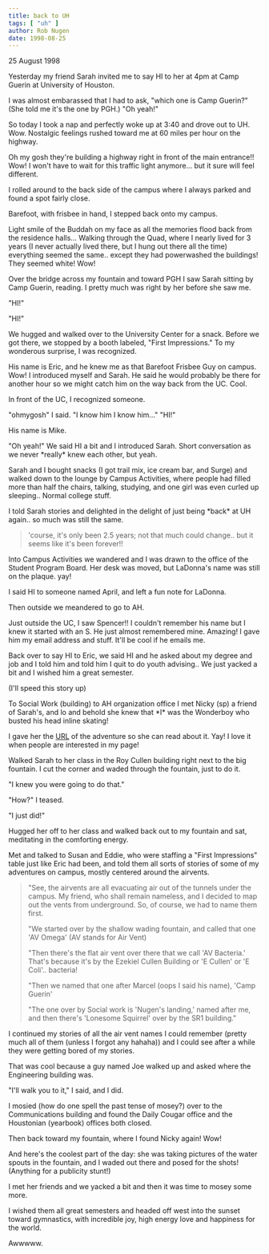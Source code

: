 ```yaml
---
title: back to UH
tags: [ "uh" ]
author: Rob Nugen
date: 1998-08-25
---
```


<title>experiencing University of Houston</title>

<p class=date>25 August 1998</p>

<p>Yesterday my friend Sarah invited me to say HI to her at 4pm at Camp Guerin at University of Houston.

<p>I was almost embarassed that I had to ask, "which one is Camp Guerin?"  (She told me it's the one by PGH.)  "Oh yeah!"

<p>So today I took a nap and perfectly woke up at 3:40 and drove out to UH. Wow. Nostalgic feelings rushed toward me at 60 miles per hour on the highway.

<p>Oh my gosh they're building a highway right in front of the main entrance!!  Wow! I won't have to wait for this traffic light anymore... but it sure will feel different.

<p>I rolled around to the back side of the campus where I always parked and found a spot fairly close.

<p>Barefoot, with frisbee in hand, I stepped back onto my campus.

<p>Light smile of the Buddah on my face as all the memories flood back from the residence halls... Walking through the Quad, where I nearly lived for 3 years (I never actually lived there, but I hung out there all the time) everything seemed the same.. except they had powerwashed the buildings!  They seemed white!  Wow!

<p>Over the bridge across my fountain and toward PGH I saw Sarah sitting by Camp Guerin, reading. I pretty much was right by her before she saw me.

<p>"HI!"

<p>"HI!"

<p>We hugged and walked over to the University Center for a snack. Before we got there, we stopped by a booth labeled, "First Impressions."  To my wonderous surprise, I was recognized.

<p>His name is Eric, and he knew me as that Barefoot Frisbee Guy on campus. Wow! I introduced myself and Sarah. He said he would probably be there for another hour so we might catch him on the way back from the UC. Cool.

<p>In front of the UC, I recognized someone.

<p>"ohmygosh" I said. "I know him I know him..."   "HI!"

<p>His name is Mike.

<p>"Oh yeah!" We said HI a bit and I introduced Sarah. Short conversation as we never *really* knew each other, but yeah.

<p>Sarah and I bought snacks (I got trail mix, ice cream bar, and Surge) and walked down to the lounge by Campus Activities, where people had filled more than half the chairs, talking, studying, and one girl was even curled up sleeping.. Normal college stuff.

<p>I told Sarah stories and delighted in the delight of just being *back* at UH again.. so much was still the same.

<p><blockquote>'course, it's only been 2.5 years; not that much could change.. but it seems like it's been forever!!</blockquote>

<p>Into Campus Activities we wandered and I was drawn to the office of the Student Program Board.  Her desk was moved, but LaDonna's name was still on the plaque.  yay!

<p>I said HI to someone named April, and left a fun note for LaDonna.

<p>Then outside we meandered to go to AH.

<p>Just outside the UC, I saw Spencer!! I couldn't remember his name but I knew it started with an S. He just almost remembered mine. Amazing! I gave him my email address and stuff. It'll be cool if he emails me.

<p>Back over to say HI to Eric, we said HI and he asked about my degree and job and I told him and told him I quit to do youth advising..  We just yacked a bit and I wished him a great semester.

<p>(I'll speed this story up)

<p>To Social Work (building) to AH organization office I met Nicky (sp) a friend of Sarah's, and lo and behold she knew that *I* was the Wonderboy who busted his head inline skating!

<p>I gave her the <a href="/skate/skate06.html">URL</a> of the adventure so she can read about it. Yay! I love it when people are interested in my page!

<p>Walked Sarah to her class in the Roy Cullen building right next to the big fountain.  I cut the corner and waded through the fountain, just to do it.

<p>"I knew you were going to do that."

<p>"How?" I teased.

<p>"I just did!"

<p>Hugged her off to her class and walked back out to my fountain and sat, meditating in the comforting energy.

<p>Met and talked to Susan and Eddie, who were staffing a "First Impressions" table just like Eric had been, and told them all sorts of stories of some of my adventures on campus, mostly centered around the airvents.

<p><blockquote>"See, the airvents are all evacuating air out of the tunnels under the campus. My friend, who shall remain nameless, and I decided to map out the vents from underground. So, of course, we had to name them first.

<p>"We started over by the shallow wading fountain, and called that one 'AV Omega'  (AV stands for Air Vent)

<p>"Then there's the flat air vent over there that we call 'AV Bacteria.' That's because it's by the Ezekiel Cullen Building or 'E Cullen' or 'E Coli'.. bacteria!

<p>"Then we named that one after Marcel (oops I said his name), 'Camp Guerin'

<p>"The one over by Social work is 'Nugen's landing,' named after me, and then there's 'Lonesome Squirrel' over by the SR1 building."</blockquote>

<p>I continued my stories of all the air vent names I could remember (pretty much all of them (unless I forgot any hahaha)) and I could see after a while they were getting bored of my stories.

<p>That was cool because a guy named Joe walked up and asked where the Engineering building was.

<p>"I'll walk you to it," I said, and I did.

<p>I mosied (how do one spell the past tense of mosey?) over to the Communications building and found the Daily Cougar office and the Houstonian (yearbook) offices both closed.

<p>Then back toward my fountain, where I found Nicky again!  Wow!

<p>And here's the coolest part of the day: she was taking pictures of the water spouts in the fountain, and I waded out there and posed for the shots! (Anything for a publicity stunt!)

<p>I met her friends and we yacked a bit and then it was time to mosey some more.

<p>I wished them all great semesters and headed off west into the sunset toward gymnastics, with incredible joy, high energy love and happiness for the world.

<p>Awwwww.</p>
